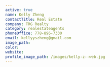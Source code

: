 ```yaml
---
active: true
name: Kelly Zheng
contactTitle: Real Estate
company: TRG Realty
category: realestateagents
phoneOffice: 778-896-7330
email: kellyyszheng@gmail.com
image_path:
color:
website:
profile_image_path: /images/kelly-z--web.jpg
---
```



